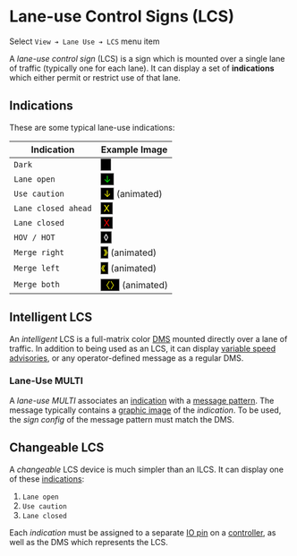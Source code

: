 # Lane-use Control Signs (LCS)

Select `View ➔ Lane Use ➔ LCS` menu item

A _lane-use control sign_ (LCS) is a sign which is mounted over a single lane of
traffic (typically one for each lane).  It can display a set of **indications**
which either permit or restrict use of that lane.

## Indications

These are some typical lane-use indications:

Indication          | Example Image
--------------------|-----------------------------------------------------------
`Dark`              | <span style="background:black;border:0.1rem solid gray">    </span>
`Lane open`         | <span style="background:black;color:#0f0;border:0.1rem solid gray"> ↓ </span>
`Use caution`       | <span style="background:black;color:#ff0;border:0.1rem solid gray"> ↓ </span> (animated)
`Lane closed ahead` | <span style="background:black;color:#ff0;border:0.1rem solid gray"> X </span>
`Lane closed`       | <span style="background:black;color:#f00;border:0.1rem solid gray"> X </span>
`HOV / HOT`         | <span style="background:black;color:#fff;border:0.1rem solid gray"> ◊ </span>
`Merge right`       | <span style="background:black;color:#ff0;border:0.1rem solid gray"> 》</span> (animated)
`Merge left`        | <span style="background:black;color:#ff0;border:0.1rem solid gray">《 </span> (animated)
`Merge both`        | <span style="background:black;color:#ff0;border:0.1rem solid gray">〈〉</span> (animated)

## Intelligent LCS

An _intelligent_ LCS is a full-matrix color [DMS] mounted directly over a lane
of traffic.  In addition to being used as an LCS, it can display
[variable speed advisories], or any operator-defined message as a regular DMS.

### Lane-Use MULTI

A _lane-use MULTI_ associates an [indication](#indications) with a
[message pattern].  The message typically contains a [graphic image] of the
_indication_.  To be used, the _sign config_ of the message pattern must match
the DMS.

## Changeable LCS

A _changeable_ LCS device is much simpler than an ILCS.  It can display one of
these [indications](#indications):

1. `Lane open`
2. `Use caution`
3. `Lane closed`

Each _indication_ must be assigned to a separate [IO pin] on a [controller], as
well as the DMS which represents the LCS.


[controller]: controllers.html
[DMS]: dms.html
[graphic image]: graphics.html
[IO pin]: controllers.html#io-pins
[message pattern]: message_patterns.html
[variable speed advisories]: vsa.html
